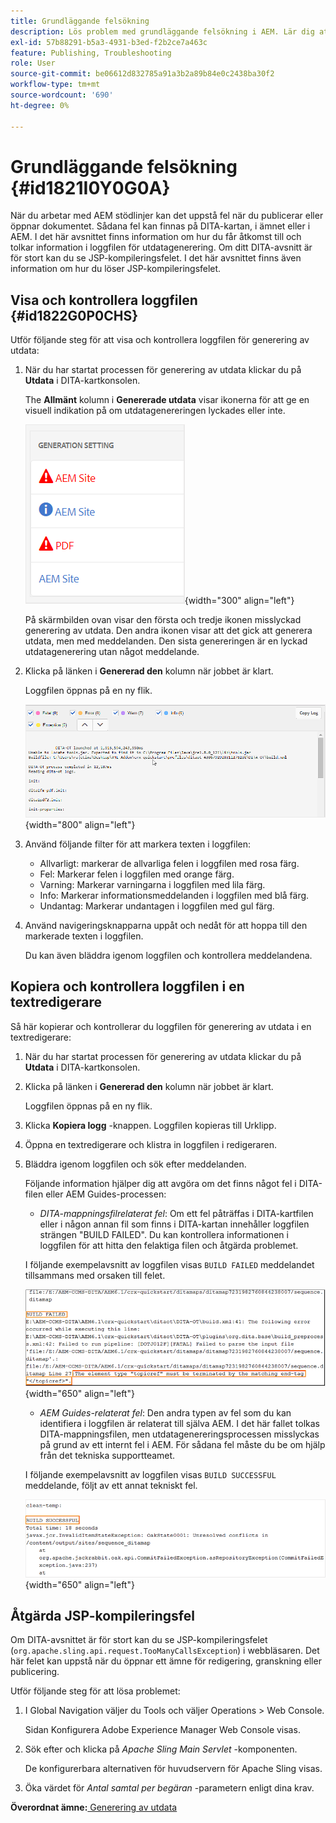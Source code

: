```yaml
---
title: Grundläggande felsökning
description: Lös problem med grundläggande felsökning i AEM. Lär dig att visa, kopiera och kontrollera loggfilen i en textredigerare och åtgärda JSP-kompileringsfel.
exl-id: 57b88291-b5a3-4931-b3ed-f2b2ce7a463c
feature: Publishing, Troubleshooting
role: User
source-git-commit: be06612d832785a91a3b2a89b84e0c2438ba30f2
workflow-type: tm+mt
source-wordcount: '690'
ht-degree: 0%

---
```


# Grundläggande felsökning {#id1821I0Y0G0A}

När du arbetar med AEM stödlinjer kan det uppstå fel när du publicerar eller öppnar dokumentet. Sådana fel kan finnas på DITA-kartan, i ämnet eller i AEM. I det här avsnittet finns information om hur du får åtkomst till och tolkar information i loggfilen för utdatagenerering. Om ditt DITA-avsnitt är för stort kan du se JSP-kompileringsfelet. I det här avsnittet finns även information om hur du löser JSP-kompileringsfelet.

## Visa och kontrollera loggfilen {#id1822G0P0CHS}

Utför följande steg för att visa och kontrollera loggfilen för generering av utdata:

1. När du har startat processen för generering av utdata klickar du på **Utdata** i DITA-kartkonsolen.

   The **Allmänt** kolumn i **Genererade utdata** visar ikonerna för att ge en visuell indikation på om utdatagenereringen lyckades eller inte.

   ![](images/output-general-settings.png){width="300" align="left"}

   På skärmbilden ovan visar den första och tredje ikonen misslyckad generering av utdata. Den andra ikonen visar att det gick att generera utdata, men med meddelanden. Den sista genereringen är en lyckad utdatagenerering utan något meddelande.

1. Klicka på länken i **Genererad den** kolumn när jobbet är klart.

   Loggfilen öppnas på en ny flik.

   ![](images/log-file.png){width="800" align="left"}

1. Använd följande filter för att markera texten i loggfilen:
   - Allvarligt: markerar de allvarliga felen i loggfilen med rosa färg.
   - Fel: Markerar felen i loggfilen med orange färg.
   - Varning: Markerar varningarna i loggfilen med lila färg.
   - Info: Markerar informationsmeddelanden i loggfilen med blå färg.
   - Undantag: Markerar undantagen i loggfilen med gul färg.
1. Använd navigeringsknapparna uppåt och nedåt för att hoppa till den markerade texten i loggfilen.

   Du kan även bläddra igenom loggfilen och kontrollera meddelandena.


## Kopiera och kontrollera loggfilen i en textredigerare

Så här kopierar och kontrollerar du loggfilen för generering av utdata i en textredigerare:

1. När du har startat processen för generering av utdata klickar du på **Utdata** i DITA-kartkonsolen.

1. Klicka på länken i **Genererad den** kolumn när jobbet är klart.

   Loggfilen öppnas på en ny flik.

1. Klicka **Kopiera logg** -knappen. Loggfilen kopieras till Urklipp.
1. Öppna en textredigerare och klistra in loggfilen i redigeraren.

1. Bläddra igenom loggfilen och sök efter meddelanden.

   Följande information hjälper dig att avgöra om det finns något fel i DITA-filen eller AEM Guides-processen:

   - *DITA-mappningsfilrelaterat fel*: Om ett fel påträffas i DITA-kartfilen eller i någon annan fil som finns i DITA-kartan innehåller loggfilen strängen &quot;BUILD FAILED&quot;. Du kan kontrollera informationen i loggfilen för att hitta den felaktiga filen och åtgärda problemet.

   I följande exempelavsnitt av loggfilen visas `BUILD FAILED` meddelandet tillsammans med orsaken till felet.

   ![](images/dita-error-in-log-file.png){width="650" align="left"}

   - *AEM Guides-relaterat fel*: Den andra typen av fel som du kan identifiera i loggfilen är relaterat till själva AEM. I det här fallet tolkas DITA-mappningsfilen, men utdatagenereringsprocessen misslyckas på grund av ett internt fel i AEM. För sådana fel måste du be om hjälp från det tekniska supportteamet.

   I följande exempelavsnitt av loggfilen visas `BUILD SUCCESSFUL` meddelande, följt av ett annat tekniskt fel.

   ![](images/process-error-in-log-file.png){width="650" align="left"}


## Åtgärda JSP-kompileringsfel

Om DITA-avsnittet är för stort kan du se JSP-kompileringsfelet \(`org.apache.sling.api.request.TooManyCallsException`\) i webbläsaren. Det här felet kan uppstå när du öppnar ett ämne för redigering, granskning eller publicering.

Utför följande steg för att lösa problemet:

1. I Global Navigation väljer du Tools och väljer Operations \> Web Console.

   Sidan Konfigurera Adobe Experience Manager Web Console visas.

1. Sök efter och klicka på *Apache Sling Main Servlet* -komponenten.

   De konfigurerbara alternativen för huvudservern för Apache Sling visas.

1. Öka värdet för *Antal samtal per begäran* -parametern enligt dina krav.


**Överordnat ämne:**[ Generering av utdata](generate-output.md)
